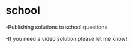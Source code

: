 # school

-Publishing solutions to school questions

-If you need a video solution please let me know!
